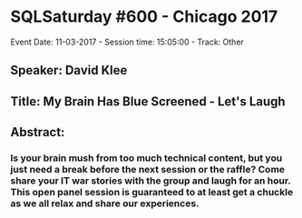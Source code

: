 # SQLSaturday #600 - Chicago 2017
Event Date: 11-03-2017 - Session time: 15:05:00 - Track: Other
## Speaker: David Klee
## Title: My Brain Has Blue Screened - Let's Laugh
## Abstract:
### Is your brain mush from too much technical content, but you just need a break before the next session or the raffle? Come share your IT war stories with the group and laugh for an hour. This open panel session is guaranteed to at least get a chuckle as we all relax and share our experiences.
